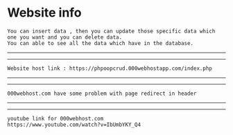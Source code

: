 #  Website info
```
You can insert data , then you can update those specific data which one you want and you can delete data.
You can able to see all the data which have in the database.
```
___
___
```
Website host link : https://phpoopcrud.000webhostapp.com/index.php
```
___
___
```
000webhost.com have some problem with page redirect in header 
```
___
___
```
youtube link for 000webhost.com
https://www.youtube.com/watch?v=IbUmbYKY_Q4
```